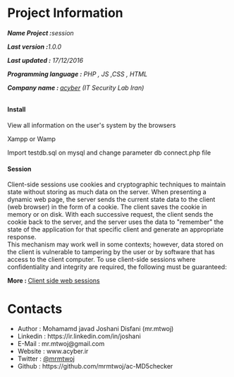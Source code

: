 # Project Information
<p><b><h6>Name Project :</b>session</p>
<p><b>Last version  :</b>1.0.0</p>
<p><b>Last updated :</b> 17/12/2016</p>
<p><b>Programming language :</b> PHP , JS ,CSS , HTML</p>
<p><b>Company name : </b><a target="_black" href="http://acyber.ir">acyber</a> (IT Security Lab Iran)</p></h6>
<h4>Install</h4>
<p>View all information on the user's system by the browsers</p>
<p>Xampp or Wamp</p>
<p>Import testdb.sql on mysql and change parameter db connect.php file</p>
<h4>Session</h4>
<p>
Client-side sessions use cookies and cryptographic techniques to maintain state without storing as much data on the server. When presenting a dynamic web page, the server sends the current state data to the client (web browser) in the form of a cookie. The client saves the cookie in memory or on disk. With each successive request, the client sends the cookie back to the server, and the server uses the data to "remember" the state of the application for that specific client and generate an appropriate response.
<br>
This mechanism may work well in some contexts; however, data stored on the client is vulnerable to tampering by the user or by software that has access to the client computer. To use client-side sessions where confidentiality and integrity are required, the following must be guaranteed:
</p>
<p><b>More : </b><a target="_black" href="https://en.wikipedia.org/wiki/Session_(computer_science)#Client side web sessions">Client side web sessions</a></p></h6>

# Contacts
<ul>
<li>   Author      :   Mohamamd javad Joshani Disfani (mr.mtwoj)
<li>   Linkedin    :   https://ir.linkedin.com/in/joshani
<li>   E-Mail      :   mr.mtwoj@gmail.com
<li>   Website     :   www.acyber.ir
<li>   Twitter     :   <a href="https://twitter.com/MrMtwoj">@mrmtwoj</a>
<li>   Github      :   https://github.com/mrmtwoj/ac-MD5checker
</ul>
